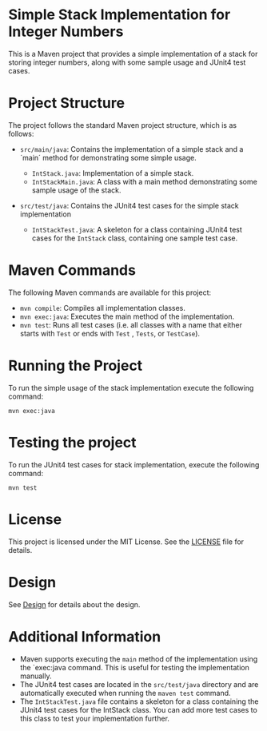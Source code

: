 # Simple Stack Implementation for Integer Numbers

This is a Maven project that provides a simple implementation of a stack for storing integer numbers, along with some
sample usage and JUnit4 test cases.

# Project Structure

The project follows the standard Maven project structure, which is as follows:

- `src/main/java`: Contains the implementation of a simple stack and a ´main´ method for demonstrating some simple
  usage.
    - `IntStack.java`: Implementation of a simple stack.
    - `IntStackMain.java`: A class with a main method demonstrating some sample usage of the stack.

- `src/test/java`: Contains the JUnit4 test cases for the simple stack implementation
    - `IntStackTest.java`: A skeleton for a class containing JUnit4 test cases for the `IntStack` class, containing one
      sample test case.

# Maven Commands

The following Maven commands are available for this project:

- `mvn compile`: Compiles all implementation classes.
- `mvn exec:java`: Executes the main method of the implementation.
- `mvn test`: Runs all test cases (i.e. all classes with a name that either starts with `Test` or ends with `Test`
  , `Tests`, or `TestCase`).

# Running the Project

To run the simple usage of the stack implementation execute the following command:

`mvn exec:java`

# Testing the project

To run the JUnit4 test cases for stack implementation, execute the following command:

`mvn test`

# License

This project is licensed under the MIT License. See the [LICENSE](./LICENSE) file for details.

# Design

See [Design](path/to/design.md) for details about the design.

# Additional Information

- Maven supports executing the `main` method of the implementation using the `exec:java command. This is useful for
  testing the implementation manually.
- The JUnit4 test cases are located in the `src/test/java` directory and are automatically executed when running
  the `maven test` command.
- The `IntStackTest.java` file contains a skeleton for a class containing the JUnit4 test cases for the IntStack class.
  You can add more test cases to this class to test your implementation further.


